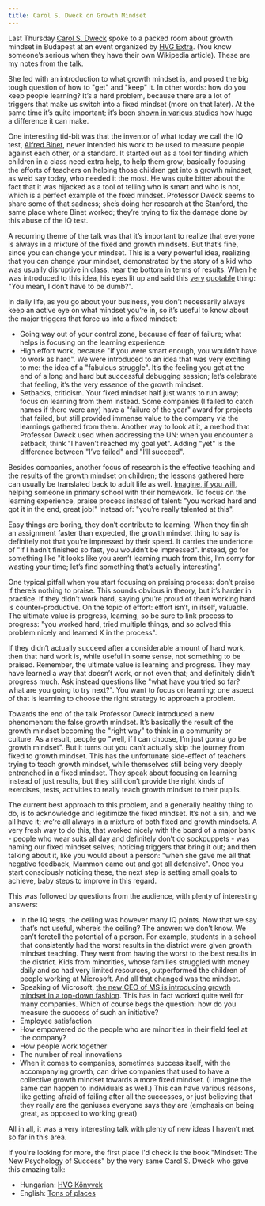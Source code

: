 ```yaml
---
title: Carol S. Dweck on Growth Mindset
---
```


Last Thursday
[Carol S. Dweck](https://en.wikipedia.org/wiki/Carol_Dweck) spoke to a
packed room about growth mindset in Budapest at an event organized by
[HVG Extra](http://extra.hvg.hu/). (You know someone’s serious when
they have their own Wikipedia article). These are my notes from the
talk.

<!-- more -->

She led with an introduction to what growth mindset is, and posed the
big tough question of how to "get" and "keep" it. In other words: how
do you keep people learning? It’s a hard problem, because there are a
lot of triggers that make us switch into a fixed mindset (more on that
later). At the same time it’s quite important; it’s been
[shown in various studies](https://www.mindsetkit.org/growth-mindset/about-growth-mindset/evidence-how-growth-mindset-leads-to-higher-achievement)
how huge a difference it can make.

One interesting tid-bit was that the inventor of what today we call
the IQ test,
[Alfred Binet](https://en.wikipedia.org/wiki/Alfred_Binet), never
intended his work to be used to measure people against each other, or
a standard. It started out as a tool for finding which children in a
class need extra help, to help them grow; basically focusing the
efforts of teachers on helping those children get into a growth
mindset, as we’d say today, who needed it the most. He was quite
bitter about the fact that it was hijacked as a tool of telling who is
smart and who is not, which is a perfect example of the fixed
mindset. Professor Dweck seems to share some of that sadness; she’s
doing her research at the Stanford, the same place where Binet worked;
they’re trying to fix the damage done by this abuse of the IQ test.

A recurring theme of the talk was that it’s important to realize that
everyone is always in a mixture of the fixed and growth mindsets. But
that’s fine, since you can change your mindset. This is a very
powerful idea, realizing that you can change your mindset,
demonstrated by the story of a kid who was usually disruptive in
class, near the bottom in terms of results. When he was introduced to
this idea, his eyes lit up and said this
[very](http://www.mindsetonline.com/forum/parentsteach/index.html)
[quotable](http://www.scientificamerican.com/article/the-secret-to-raising-smart-kids1/)
thing: "You mean, I don’t have to be dumb?".

In daily life, as you go about your business, you don’t necessarily
always keep an active eye on what mindset you’re in, so it’s useful to
know about the major triggers that force us into a fixed mindset:

 * Going way out of your control zone, because of fear of failure; what
 helps is focusing on the learning experience
 * High effort work, because "if you were smart enough, you wouldn’t have
 to work as hard". We were introduced to an idea that was very exciting
 to me: the idea of a "fabulous struggle". It’s the feeling you get at
 the end of a long and hard but successful debugging session; let’s
 celebrate that feeling, it’s the very essence of the growth mindset.
 * Setbacks, criticism. Your fixed mindset half just wants to run away;
 focus on learning from them instead. Some companies (I failed to catch
 names if there were any) have a "failure of the year" award for
 projects that failed, but still provided immense value to the company
 via the learnings gathered from them. Another way to look at it, a
 method that Professor Dweck used when addressing the UN: when you
 encounter a setback, think "I haven’t reached my goal yet". Adding
 "yet" is the difference between "I’ve failed" and "I’ll succeed".

Besides companies, another focus of research is the effective teaching
and the results of the growth mindset on children; the lessons
gathered here can usually be translated back to adult life as
well. [Imagine, if you will](http://theinfosphere.org/The_Scary_Door#Transcript_4),
helping someone in primary school with their homework. To focus on the
learning experience, praise process instead of talent: "you worked
hard and got it in the end, great job!"  Instead of: "you’re really
talented at this".

Easy things are boring, they don’t contribute to learning. When they
finish an assignment faster than expected, the growth mindset thing to
say is definitely not that you’re impressed by their speed. It carries
the undertone of "if I hadn’t finished so fast, you wouldn’t be
impressed". Instead, go for something like "it looks like you aren’t
learning much from this, I’m sorry for wasting your time; let’s find
something that’s actually interesting".

One typical pitfall when you start focusing on praising process: don’t
praise if there’s nothing to praise. This sounds obvious in theory,
but it’s harder in practice. If they didn’t work hard, saying you’re
proud of them working hard is counter-productive. On the topic of
effort: effort isn’t, in itself, valuable. The ultimate value is
progress, learning, so be sure to link process to progress: "you
worked hard, tried multiple things, and so solved this problem nicely
and learned X in the process".

If they didn’t actually succeed after a considerable amount of hard
work, then that hard work is, while useful in some sense, not
something to be praised. Remember, the ultimate value is learning and
progress. They may have learned a way that doesn’t work, or not even
that; and definitely didn’t progress much. Ask instead questions like
"what have you tried so far? what are you going to try next?". You
want to focus on learning; one aspect of that is learning to choose
the right strategy to approach a problem.

Towards the end of the talk Professor Dweck introduced a new
phenomenon: the false growth mindset. It’s basically the result of the
growth mindset becoming the "right way" to think in a community or
culture. As a result, people go "well, if I can choose, I’m just gonna
go be growth mindset". But it turns out you can’t actually skip the
journey from fixed to growth mindset. This has the unfortunate
side-effect of teachers trying to teach growth mindset, while
themselves still being very deeply entrenched in a fixed mindset. They
speak about focusing on learning instead of just results, but they
still don’t provide the right kinds of exercises, tests, activities to
really teach growth mindset to their pupils.

The current best approach to this problem, and a generally healthy
thing to do, is to acknowledge and legitimize the fixed mindset. It’s
not a sin, and we all have it; we’re all always in a mixture of both
fixed and growth mindsets. A very fresh way to do this, that worked
nicely with the board of a major bank - people who wear suits all day
and definitely don’t do sockpuppets - was naming our fixed mindset
selves; noticing triggers that bring it out; and then talking about
it, like you would about a person: "when she gave me all that negative
feedback, Mammon came out and got all defensive". Once you start
consciously noticing these, the next step is setting small goals to
achieve, baby steps to improve in this regard.

This was followed by questions from the audience, with plenty of
interesting answers:

 * In the IQ tests, the ceiling was however many IQ points. Now that
 we say that’s not useful, where’s the ceiling? The answer: we don’t
 know. We can’t foretell the potential of a person. For example,
 students in a school that consistently had the worst results in the
 district were given growth mindset teaching. They went from having
 the worst to the best results in the district. Kids from minorities,
 whose families struggled with money daily and so had very limited
 resources, outperformed the children of people working at
 Microsoft. And all that changed was the mindset.
 * Speaking of Microsoft,
 [the new CEO of MS is introducing growth mindset in a top-down fashion](http://www.businessinsider.com/satya-nadella-instilling-growth-mindset-at-microsoft-2015-6?op=1). This
 has in fact worked quite well for many companies. Which of course
 begs the question: how do you measure the success of such an
 initiative?
  * Employee satisfaction
  * How empowered do the people who are minorities in their field feel at
  the company?
  * How people work together
  * The number of real innovations
 * When it comes to companies, sometimes success itself, with the
 accompanying growth, can drive companies that used to have a
 collective growth mindset towards a more fixed mindset. (I imagine the
 same can happen to individuals as well.) This can have various
 reasons, like getting afraid of failing after all the successes, or
 just believing that they really are the geniuses everyone says they
 are (emphasis on being great, as opposed to working great)

All in all, it was a very interesting talk with plenty of new ideas I
haven’t met so far in this area.

If you're looking for more, the first place I'd check is the book
"Mindset: The New Psychology of Success" by the very same Carol
S. Dweck who gave this amazing talk:

 * Hungarian: [HVG Könyvek](https://www.hvgkonyvek.hu/szemleletvaltas)
 * English: [Tons of places](https://www.goodreads.com/book/40745/get_a_copy)
